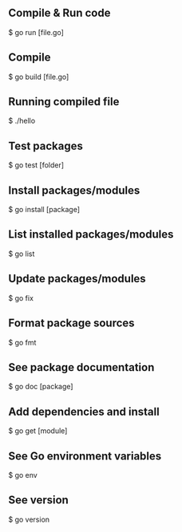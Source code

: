 ## Compile & Run code
$ go run [file.go]
## Compile
$ go build [file.go]
## Running compiled file
$ ./hello
## Test packages
$ go test [folder]
## Install packages/modules
$ go install [package]
## List installed packages/modules
$ go list
## Update packages/modules
$ go fix
## Format package sources
$ go fmt
## See package documentation
$ go doc [package]
## Add dependencies and install
$ go get [module]
## See Go environment variables
$ go env
## See version
$ go version

